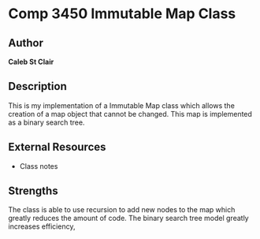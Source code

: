 # Comp 3450 Immutable Map Class

## Author

**Caleb St Clair**

## Description

This is my implementation of a Immutable Map class which allows the creation of a map object that cannot be changed. This map is implemented as a binary search tree.

## External Resources

- Class notes

## Strengths

The class is able to use recursion to add new nodes to the map which greatly reduces the amount of code. The binary search tree model greatly increases efficiency,